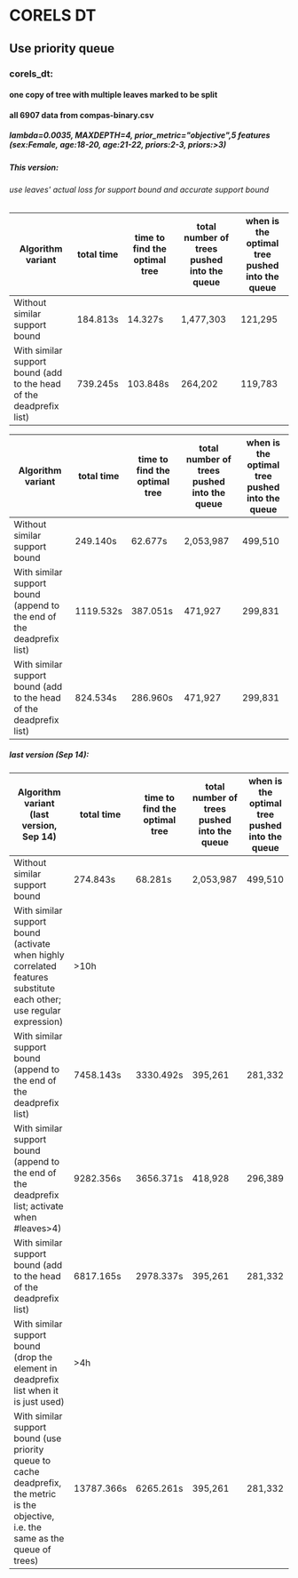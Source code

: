 # CORELS DT

## Use priority queue

### corels_dt:
#### one copy of tree with multiple leaves marked to be split 
#### all 6907 data from compas-binary.csv

##### lambda=0.0035, MAXDEPTH=4, prior_metric="objective",5 features (sex:Female, age:18-20, age:21-22, priors:2-3, priors:>3)

##### This version:


###### use leaves' actual loss for support bound and accurate support bound
Algorithm variant | total time | time to find the optimal tree | total number of trees pushed into the queue | when is the optimal tree pushed into the queue
  ------------- | ------------- | ------------- | -------------  | -------------
Without similar support bound | 184.813s | 14.327s | 1,477,303 | 121,295
With similar support bound (add to the head of the deadprefix list) | 739.245s | 103.848s | 264,202 | 119,783


Algorithm variant | total time | time to find the optimal tree | total number of trees pushed into the queue | when is the optimal tree pushed into the queue
  ------------- | ------------- | ------------- | -------------  | -------------
Without similar support bound | 249.140s | 62.677s | 2,053,987 | 499,510
With similar support bound (append to the end of the deadprefix list) | 1119.532s | 387.051s | 471,927 | 299,831
With similar support bound (add to the head of the deadprefix list) | 824.534s | 286.960s | 471,927 | 299,831


##### last version (Sep 14):

Algorithm variant (last version, Sep 14) | total time | time to find the optimal tree | total number of trees pushed into the queue | when is the optimal tree pushed into the queue
  ------------- | ------------- | ------------- | -------------  | -------------
Without similar support bound | 274.843s | 68.281s | 2,053,987 | 499,510
With similar support bound (activate when highly correlated features substitute each other; use regular expression) | >10h |  |  | 
With similar support bound (append to the end of the deadprefix list) | 7458.143s | 3330.492s | 395,261 | 281,332
With similar support bound (append to the end of the deadprefix list; activate when #leaves>4) | 9282.356s | 3656.371s | 418,928 | 296,389
With similar support bound (add to the head of the deadprefix list) | 6817.165s | 2978.337s | 395,261 | 281,332
With similar support bound (drop the element in deadprefix list when it is just used) | >4h |  |  | 
With similar support bound (use priority queue to cache deadprefix, the metric is the objective, i.e. the same as the queue of trees) | 13787.366s | 6265.261s | 395,261 | 281,332
